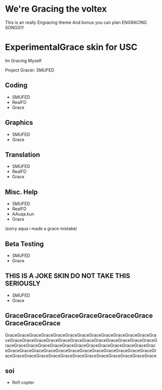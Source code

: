 # We're Gracing the voltex
This is an really Engracing theme
And bonus you can plan ENGRACING SONGS!!!

# ExperimentalGrace skin for USC 
Im Gracing Myself

Project Gracer: SMUFED

## Coding
- SMUFED
- RealFD
- Grace

## Graphics
- SMUFED
- Grace

## Translation
- SMUFED
- RealFD
- Grace

## Misc. Help
- SMUFED
- RealFD
- AAuqa.kun
- Grace

(sorry aqua i made a grace mistake)
## Beta Testing
- SMUFED
- Grace

## THIS IS A JOKE SKIN DO NOT TAKE THIS SERIOUSLY
- SMUFED
- Grace

## GraceGraceGraceGraceGraceGraceGraceGraceGraceGraceGrace
GraceGraceGraceGraceGraceGraceGraceGraceGraceGraceGraceGraceGraceGraceGraceGraceGraceGraceGraceGraceGraceGraceGraceGraceGraceGraceGraceGraceGraceGraceGraceGraceGraceGraceGraceGraceGraceGraceGraceGraceGraceGraceGraceGraceGraceGraceGraceGraceGraceGraceGraceGraceGraceGraceGraceGraceGraceGraceGraceGraceGraceGraceGrace

## soi
- Rofl copter
